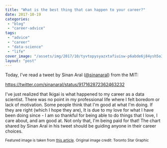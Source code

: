 ```yaml
---
title: "What is the best thing that can happen to your career?"
date: 2017-10-19
categories: 
 - "blog"
 - "career-advice"
tags: 
 - "advice"
 - "career"
 - "data-science"
 - "life"
cover_image: "/assets/img/2017/10/tyvtopysyazxtafiuisw-p6abde6j84ysh5o3txq81c.jpg"
layout: "post"
---
```


Today, I've read a tweet by Sinan Aral ([@sinanaral](https://twitter.com/sinanaral)) from the MIT:

 

https://twitter.com/sinanaral/status/917162872362463232

I've just realized that Ikigai is what happened to my career as a data scientist. There was no point in my professional life where I felt boredom or lack of motivation. Some people think that I'm good at what I'm doing. If they are right (which I hope they are), It is due to my love for what I have been doing since - I am so thankful for being able to do things that I love, I care about, and am good at. Not only that, I'm being paid for that! The chart shared by Sinan Aral in his tweet should be guiding anyone in their career choices.

 

<small>Featured image is taken from <a href="https://www.weforum.org/agenda/2017/08/is-this-japanese-concept-the-secret-to-a-long-life/?utm_content=buffer83b51&amp;utm_medium=social&amp;utm_source=twitter.com&amp;utm_campaign=buffer" target="_blank" rel="noopener">this article</a>. Original image credit: Toronto Star Graphic </small>
